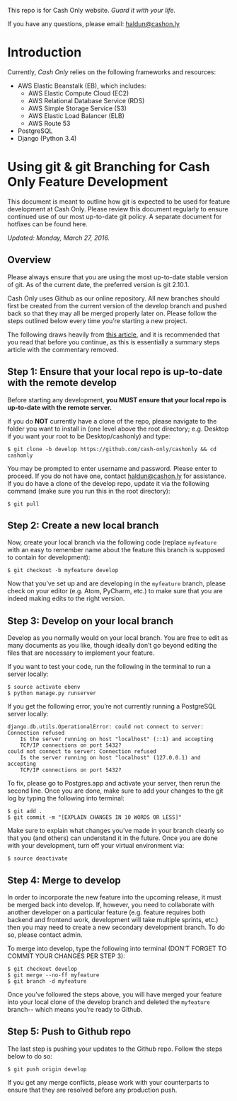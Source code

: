 This repo is for Cash Only website. _Guard it with your life._

If you have any questions, please email: [haldun@cashon.ly](mailto:haldun@cashon.ly)

# Introduction #

Currently, _Cash Only_ relies on the following frameworks and resources:

* AWS Elastic Beanstalk (EB), which includes:
    * AWS Elastic Compute Cloud (EC2)
    * AWS Relational Database Service (RDS)
    * AWS Simple Storage Service (S3)
    * AWS Elastic Load Balancer (ELB)
    * AWS Route 53
* PostgreSQL
* Django (Python 3.4)

# Using git & git Branching for Cash Only Feature Development #

This document is meant to outline how git is expected to be used for feature development at Cash Only. Please review this document regularly to ensure continued use of our most up-to-date git policy. A separate document for hotfixes can be found here.

_Updated: Monday, March 27, 2016._

## Overview ##

Please always ensure that you are using the most up-to-date stable version of git. As of the current date, the preferred version is git 2.10.1.

Cash Only uses Github as our online repository. All new branches should first be created from the current version of the develop branch and pushed back so that they may all be merged properly later on. Please follow the steps outlined below every time you’re starting a new project.

The following draws heavily from [this article](http://nvie.com/posts/a-successful-git-branching-model/), and it is recommended that you read that before you continue, as this is essentially a summary steps article with the commentary removed.

## Step 1: Ensure that your local repo is up-to-date with the remote develop ##

Before starting any development, __you MUST ensure that your local repo is up-to-date with the remote server.__

If you do __NOT__ currently have a clone of the repo, please navigate to the folder you want to install in (one level above the root directory; e.g. Desktop if you want your root to be Desktop/cashonly) and type:

```shell
$ git clone -b develop https://github.com/cash-only/cashonly && cd cashonly
```

You may be prompted to enter username and password. Please enter to proceed. If you do not have one, contact [haldun@cashon.ly](mailto:haldun@cashon.ly) for assistance. If you do have a clone of the develop repo, update it via the following command (make sure you run this in the root directory):

```shell
$ git pull
```

## Step 2: Create a new local branch ##

Now, create your local branch via the following code (replace `myfeature` with an easy to remember name about the feature this branch is supposed to contain for development):

```shell
$ git checkout -b myfeature develop
```

Now that you’ve set up and are developing in the `myfeature` branch, please check on your editor (e.g. Atom, PyCharm, etc.) to make sure that you are indeed making edits to the right version.

## Step 3: Develop on your local branch ##

Develop as you normally would on your local branch. You are free to edit as many documents as you like, though ideally don’t go beyond editing the files that are necessary to implement your feature.

If you want to test your code, run the following in the terminal to run a server locally:

```shell
$ source activate ebenv
$ python manage.py runserver
```

If you get the following error, you’re not currently running a PostgreSQL server locally:

```
django.db.utils.OperationalError: could not connect to server: Connection refused
	Is the server running on host "localhost" (::1) and accepting
	TCP/IP connections on port 5432?
could not connect to server: Connection refused
	Is the server running on host "localhost" (127.0.0.1) and accepting
	TCP/IP connections on port 5432?
```

To fix, please go to Postgres.app and activate your server, then rerun the second line. Once you are done, make sure to add your changes to the git log by typing the following into terminal:

```shell
$ git add .
$ git commit -m "[EXPLAIN CHANGES IN 10 WORDS OR LESS]"
```

Make sure to explain what changes you’ve made in your branch clearly so that you (and others) can understand it in the future. Once you are done with your development, turn off your virtual environment via:

```shell
$ source deactivate
```

## Step 4: Merge to develop ##

In order to incorporate the new feature into the upcoming release, it must be merged back into develop. If, however, you need to collaborate with another developer on a particular feature (e.g. feature requires both backend and frontend work, development will take multiple sprints, etc.) then you may need to create a new secondary development branch. To do so, please contact admin.

To merge into develop, type the following into terminal (DON’T FORGET TO COMMIT YOUR CHANGES PER STEP 3):

```shell
$ git checkout develop
$ git merge --no-ff myfeature
$ git branch -d myfeature
```

Once you’ve followed the steps above, you will have merged your feature into your local clone of the develop branch and deleted the `myfeature` branch-- which means you’re ready to Github.

## Step 5: Push to Github repo ##

The last step is pushing your updates to the Github repo. Follow the steps below to do so:

```shell
$ git push origin develop
```

If you get any merge conflicts, please work with your counterparts to ensure that they are resolved before any production push.

